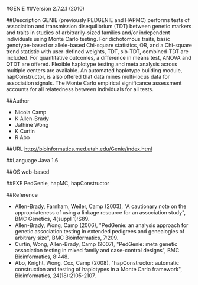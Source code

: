 #GENIE
##Version
2.7.2.1 (2010)

##Description
GENIE (previously PEDGENIE and HAPMC) performs tests of association and transmission disequilibrium (TDT) between genetic markers and traits in studies of arbitrarily-sized families and/or independent individuals using Monte Carlo testing. For dichotomous traits, basic genotype-based or allele-based Chi-square statistics, OR, and a Chi-square trend statistic with user-defined weights, TDT, sib-TDT, combined-TDT are included. For quantitative outcomes, a difference in means test, ANOVA and QTDT are offered. Flexible haplotype testing and meta analysis across multiple centers are available. An automated haplotype building module, hapConstructor, is also offered that data mines multi-locus data for association signals. The Monte Carlo empirical significance assessment accounts for all relatedness between individuals for all tests.

##Author
* Nicola Camp
* K Allen-Brady
* Jathine Wong
* K Curtin
* R Abo

##URL
http://bioinformatics.med.utah.edu/Genie/index.html

##Language
Java 1.6

##OS
web-based

##EXE
PedGenie, hapMC, hapConstructor

##Reference
* Allen-Brady, Farnham, Weiler, Camp (2003), "A cautionary note on the appropriateness of using a linkage resource for an association study", BMC Genetics, 4(suppl 1):S89.
* Allen-Brady, Wong, Camp (2006), "PedGenie: an analysis approach for genetic association testing in extended pedigrees and genealogies of arbitrary size", BMC Bioinformatics, 7:209.
* Curtin, Wong, Allen-Brady, Camp (2007), "PedGenie: meta genetic association testing in mixed family and case-control designs", BMC Bioinformatics, 8:448.
* Abo, Knight, Wong, Cox, Camp (2008), "hapConstructor: automatic construction and testing of haplotypes in a Monte Carlo framework", Bioinformatics, 24(18):2105-2107.

